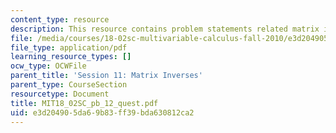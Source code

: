 ```yaml
---
content_type: resource
description: This resource contains problem statements related matrix inverses.
file: /media/courses/18-02sc-multivariable-calculus-fall-2010/e3d204905da69b83ff39bda630812ca2_MIT18_02SC_pb_12_quest.pdf
file_type: application/pdf
learning_resource_types: []
ocw_type: OCWFile
parent_title: 'Session 11: Matrix Inverses'
parent_type: CourseSection
resourcetype: Document
title: MIT18_02SC_pb_12_quest.pdf
uid: e3d20490-5da6-9b83-ff39-bda630812ca2
---
```

